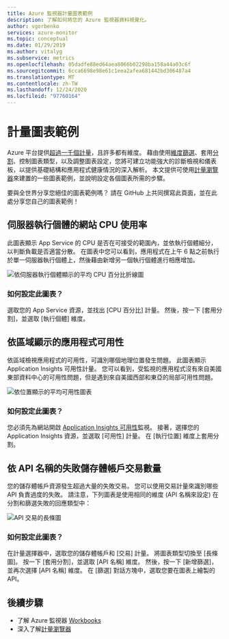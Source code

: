 ```yaml
---
title: Azure 監視器計量圖表範例
description: 了解如何將您的 Azure 監視器資料視覺化。
author: vgorbenko
services: azure-monitor
ms.topic: conceptual
ms.date: 01/29/2019
ms.author: vitalyg
ms.subservice: metrics
ms.openlocfilehash: 05dadfe88ed64aea8066b02298ba158a44a03c6f
ms.sourcegitcommit: 6cca6698e98e61c1eea2afea681442bd306487a4
ms.translationtype: MT
ms.contentlocale: zh-TW
ms.lasthandoff: 12/24/2020
ms.locfileid: "97760164"
---
```

# <a name="metric-chart-examples"></a>計量圖表範例 

Azure 平台提供[超過一千個計量](./metrics-supported.md)，且許多都有維度。 藉由使用[維度篩選](./metrics-charts.md)、套用[分割](./metrics-charts.md)、控制圖表類型，以及調整圖表設定，您將可建立功能強大的診斷檢視和儀表板，以提供基礎結構和應用程式健康情況的深入解析。 本文提供可使用[計量瀏覽器](./metrics-charts.md)來建置的一些圖表範例，並說明設定各個圖表所需的步驟。

要與全世界分享您絕佳的圖表範例嗎？ 請在 GitHub 上共同撰寫此頁面，並在此處分享您自己的圖表範例！

## <a name="website-cpu-utilization-by-server-instances"></a>伺服器執行個體的網站 CPU 使用率

此圖表顯示 App Service 的 CPU 是否在可接受的範圍內，並依執行個體細分，以判斷負載是否適當分散。 在圖表中您可以看到，應用程式在上午 6 點之前執行於單一伺服器執行個體上，然後藉由新增另一個執行個體進行相應增加。

![依伺服器執行個體顯示的平均 CPU 百分比折線圖](./media/metrics-charts/cpu-by-instance.png)

### <a name="how-to-configure-this-chart"></a>如何設定此圖表？

選取您的 App Service 資源，並找出 [CPU 百分比] 計量。 然後，按一下 [套用分割]，並選取 [執行個體] 維度。

## <a name="application-availability-by-region"></a>依區域顯示的應用程式可用性

依區域檢視應用程式的可用性，可識別哪個地理位置發生問題。 此圖表顯示 Application Insights 可用性計量。 您可以看到，受監視的應用程式沒有來自美國東部資料中心的可用性問題，但是遇到來自美國西部和東亞的局部可用性問題。

![依位置顯示的平均可用性圖表](./media/metrics-charts/availability-by-location.png)

### <a name="how-to-configure-this-chart"></a>如何設定此圖表？

您必須先為網站開啟 [Application Insights 可用性](../app/monitor-web-app-availability.md)監視。 接著，選擇您的 Application Insights 資源，並選取 [可用性] 計量。 在 [執行位置] 維度上套用分割。

## <a name="volume-of-failed-storage-account-transactions-by-api-name"></a>依 API 名稱的失敗儲存體帳戶交易數量

您的儲存體帳戶資源發生超過大量的失敗交易。 您可以使用交易計量來識別哪些 API 負責過度的失敗。 請注意，下列圖表是使用相同的維度 (API 名稱來設定) 在分割和篩選失敗的回應類型中：

![API 交易的長條圖](./media/metrics-charts/split-and-filter-example.png)

### <a name="how-to-configure-this-chart"></a>如何設定此圖表？

在計量選擇器中，選取您的儲存體帳戶和 [交易] 計量。 將圖表類型切換至 [長條圖]。 按一下 [套用分割]，並選取 [API 名稱] 維度。 然後，按一下 [新增篩選]，並再次選擇 [API 名稱] 維度。 在 [篩選] 對話方塊中，選取您要在圖表上繪製的 API。

## <a name="next-steps"></a>後續步驟

* 了解 Azure 監視器 [Workbooks](./workbooks-overview.md)
* 深入了解[計量瀏覽器](metrics-charts.md)

